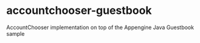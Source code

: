 accountchooser-guestbook
========================


AccountChooser implementation on top of the Appengine Java Guestbook sample
